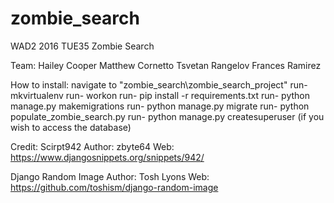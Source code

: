 # zombie_search
WAD2 2016 TUE35
Zombie Search

Team:
  Hailey Cooper
  Matthew Cornetto
  Tsvetan Rangelov
  Frances Ramirez

How to install:
   navigate to "zombie_search\zombie_search_project"
   run- mkvirtualenv <your name for the virtual environment>
   run- workon <your name for the virtual environment>
   run- pip install -r requirements.txt
   run- python manage.py makemigrations
   run- python manage.py migrate
   run- python populate_zombie_search.py
   run- python manage.py createsuperuser (if you wish to access the database)


Credit:
  Scirpt942
  Author: zbyte64
  Web: https://www.djangosnippets.org/snippets/942/

  Django Random Image
  Author: Tosh Lyons
  Web: https://github.com/toshism/django-random-image
